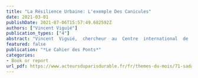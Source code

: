 ```yaml
---
title: "La Résilience Urbaine: L'exemple Des Canicules"
date: 2021-03-01
publishDate: 2021-07-06T15:57:49.682592Z
authors: ["Vincent Viguié"]
publication_types: ["4"]
abstract: "Vincent  Viguié,  chercheur  au  Centre  international  de  recherche  sur  l'environnement  et  le  développement  (CIRED),  aborde la résilience  urbaine face au changement climatique, en se penchant sur l'épineux problème des canicules, notamment à Paris."
featured: false
publication: "*Le Cahier des Ponts*"
categories:
- Book or report
url_pdf: https://www.acteursduparisdurable.fr/fr/themes-du-mois/71-sadapte
---
```


